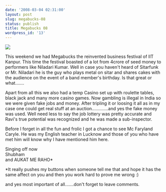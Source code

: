 ```yaml
---
date: '2008-03-04 02:31:00'
layout: post
slug: megabucks-08
status: publish
title: Megabucks 08
wordpress_id: '13'
---
```


![](http://4.bp.blogspot.com/_BQ0a8k-GX20/R8xgcpE3ItI/AAAAAAAAAu0/DJjZ8ZRUJes/s320/iPhone+108.jpg)

This weekend we had Megabucks the reinvented business festival of IIT Kanpur. This time the festival boasted of a lot from 4crore of seed money to performers like Niladari Kumar. Well in case you haven't heard of Sitarfunk or Mr. Niladari he is the guy who plays metal on sitar and shares cakes with the audience on the event of a band member's birthday. Is that great or what.......  
  
Apart from all this we also had a temp Casino set up with roulette tables, black jack and many more casino games. Now gambling is illegal in India so we were given fake jobs and money. After tripling it or loosing it all as in my case one could get real stuff at an auction.............and yes the fake money was used. Well need less to say the job lottery was pretty accurate and Ravi's true potential was recognized and he was made a sub-inspector.  
  
Before I forget in all the fun and frolic I got a chance to see Mc Faryland Caryle. He was my English teacher in Lucknow and those of you who have met him will know why I have mentioned him here.  
  
Singing off now  
Shubham  
and AUKAT ME RAHO\*  
  
\*It really pushes my buttons when someone tell me that and hope it has the same affect on you and then you work hard to prove me wrong :)  
  
and yes most important of all.......don't forget to leave comments.  

